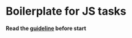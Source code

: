 # Boilerplate for JS tasks

**Read the [guideline]((https://github.com/mate-academy/js_task-guideline/blob/master/README.md)) before start**
